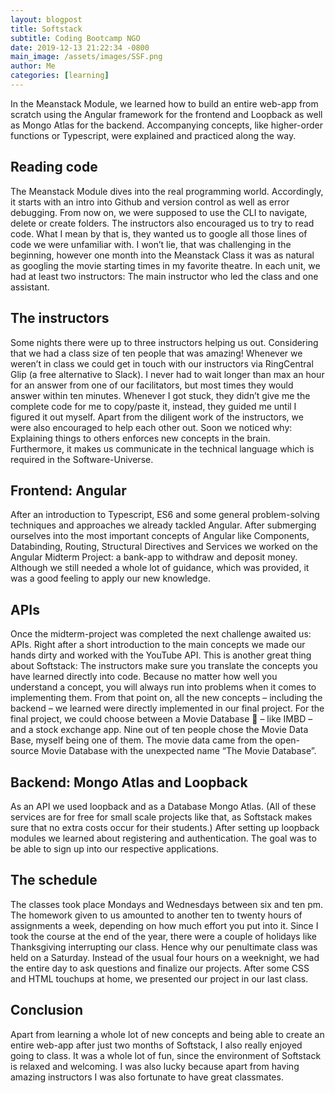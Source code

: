 ```yaml
---
layout: blogpost
title: Softstack
subtitle: Coding Bootcamp NGO
date: 2019-12-13 21:22:34 -0800
main_image: /assets/images/SSF.png
author: Me
categories: [learning]
---
```


In the Meanstack Module, we learned how to build an entire web-app from scratch using the Angular framework for the frontend and Loopback as well as Mongo Atlas for the backend. Accompanying concepts, like higher-order functions or Typescript, were explained and practiced along the way. 

## Reading code 
The Meanstack Module dives into the real programming world. Accordingly, it starts with an intro into Github and version control as well as error debugging. From now on, we were supposed to use the CLI to navigate, delete or create folders. The instructors also encouraged us to try to read code. What I mean by that is, they wanted us to google all those lines of code we were unfamiliar with. I won’t lie, that was challenging in the beginning, however one month into the Meanstack Class it was as natural as googling the movie starting times in my favorite theatre. In each unit, we had at least two instructors: The main instructor who led the class and one assistant. 

## The instructors
Some nights there were up to three instructors helping us out. Considering that we had a class size of ten people that was amazing! Whenever we weren’t in class we could get in touch with our instructors via RingCentral Glip (a free alternative to Slack). I never had to wait longer than max an hour for an answer from one of our facilitators, but most times they would answer within ten minutes. Whenever I got stuck, they didn’t give me the complete code for me to copy/paste it, instead, they guided me until I figured it out myself. Apart from the diligent work of the instructors, we were also encouraged to help each other out. Soon we noticed why: Explaining things to others enforces new concepts in the brain. Furthermore, it makes us communicate in the technical language which is required in the Software-Universe. 

## Frontend: Angular 
After an introduction to Typescript, ES6 and some general problem-solving techniques and approaches we already tackled Angular. After submerging ourselves into the most important concepts of Angular like Components, Databinding, Routing, Structural Directives and Services we worked on the Angular Midterm Project: a bank-app to withdraw and deposit money. Although we still needed a whole lot of guidance, which was provided, it was a good feeling to apply our new knowledge. 

## APIs
Once the midterm-project was completed the next challenge awaited us: APIs. Right after a short introduction to the main concepts we made our hands dirty and worked with the YouTube API. This is another great thing about Softstack: The instructors make sure you translate the concepts you have learned directly into code. Because no matter how well you understand a concept, you will always run into problems when it comes to implementing them. From that point on, all the new concepts – including the backend – we learned were directly implemented in our final project. For the final project, we could choose between a Movie Database  – like IMBD – and a stock exchange app. Nine out of ten people chose the Movie Data Base, myself being one of them. The movie data came from the open-source Movie Database with the unexpected name “The Movie Database”.

## Backend: Mongo Atlas and Loopback
As an API we used loopback and as a Database Mongo Atlas. (All of these services are for free for small scale projects like that, as Softstack makes sure that no extra costs occur for their students.) After setting up loopback modules we learned about registering and authentication. The goal was to be able to sign up into our respective applications. 

## The schedule
The classes took place Mondays and Wednesdays between six and ten pm. The homework given to us amounted to another ten to twenty hours of assignments a week, depending on how much effort you put into it. Since I took the course at the end of the year, there were a couple of holidays like Thanksgiving interrupting our class. Hence why our penultimate class was held on a Saturday. Instead of the usual four hours on a weeknight, we had the entire day to ask questions and finalize our projects. After some CSS and HTML touchups at home, we presented our project in our last class. 

## Conclusion 
Apart from learning a whole lot of new concepts and being able to create an entire web-app after just two months of Softstack, I also really enjoyed going to class. It was a whole lot of fun, since the environment of Softstack is relaxed and welcoming. I was also lucky because apart from having amazing instructors I was also fortunate to have great classmates.



